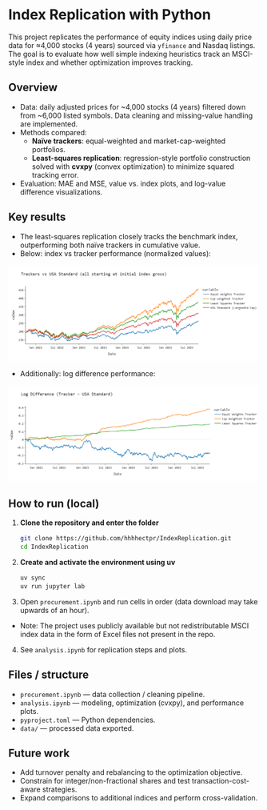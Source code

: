 # Index Replication with Python

This project replicates the performance of equity indices using daily price data for ≈4,000 stocks (4 years) sourced via `yfinance` and Nasdaq listings. The goal is to evaluate how well simple indexing heuristics track an MSCI-style index and whether optimization improves tracking.

## Overview
- Data: daily adjusted prices for ~4,000 stocks (4 years) filtered down from ~6,000 listed symbols. Data cleaning and missing-value handling are implemented.
- Methods compared:
  - **Naïve trackers**: equal-weighted and market-cap-weighted portfolios.
  - **Least-squares replication**: regression-style portfolio construction solved with **cvxpy** (convex optimization) to minimize squared tracking error.
- Evaluation: MAE and MSE, value vs. index plots, and log-value difference visualizations.

## Key results
- The least-squares replication closely tracks the benchmark index, outperforming both naïve trackers in cumulative value.
- Below: index vs tracker performance (normalized values):

![Index vs Tracker](tracker_vs_index.png)

- Additionally: log difference performance:

![Index vs Tracker](log_difference.png)


## How to run (local)
1. **Clone the repository and enter the folder**
   ```bash
   git clone https://github.com/hhhhectpr/IndexReplication.git
   cd IndexReplication
   ```

2. **Create and activate the environment using uv**

   ```bash
   uv sync
   uv run jupyter lab
   ```

2. Open `procurement.ipynb` and run cells in order (data download may take upwards of an hour).
  - Note: The project uses publicly available but not redistributable MSCI index data in the form of Excel files not present in the repo. 
4. See `analysis.ipynb` for replication steps and plots.

## Files / structure
- `procurement.ipynb` — data collection / cleaning pipeline.
- `analysis.ipynb` — modeling, optimization (cvxpy), and performance plots.
- `pyproject.toml` — Python dependencies.
- `data/` — processed data exported.

## Future work
- Add turnover penalty and rebalancing to the optimization objective.
- Constrain for integer/non-fractional shares and test transaction-cost-aware strategies.
- Expand comparisons to additional indices and perform cross-validation.






